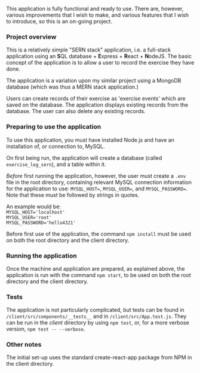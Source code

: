 This application is fully functional and ready to use. There are, however, various improvements that I wish to make, and various features that I wish to introduce, so this is an on-going project.

### Project overview
This is a relatively simple "SERN stack" application, 
i.e. a full-stack application using an **S**QL database + **E**xpress + **R**eact + **N**odeJS. 
The basic concept of the application is to allow a user to record the exercise they have done.

The application is a variation upon my similar project using a MongoDB database (which was thus a MERN stack application.)

Users can create records of their exercise as 'exercise events' which are saved on the database. 
The application displays existing records from the database. 
The user can also delete any existing records. 

### Preparing to use the application
To use this application, you must have installed Node.js and have an installation of, or connection to, MySQL.

On first being run, the application will create a database (called `exercise_log_sern`), and a table within it.

*Before* first running the application, however, the user must create a `.env` file in the root directory, containing relevant MySQL connection information for the application to use: `MYSQL_HOST=`, `MYSQL_USER=`, and `MYSQL_PASSWORD=`. Note that these must be followed by strings in quotes. 

An example would be:  
`MYSQL_HOST='localhost'`  
`MYSQL_USER='root'`  
`MYSQL_PASSWORD='hello4321'`  

Before first use of the application, the command `npm install` must be used on both the root directory and the client directory.

### Running the application
Once the machine and application are prepared, as explained above, the application is run with the command `npm start`, to be used on both the root directory and the client directory.

### Tests 
The application is not particularly complicated, but tests can be found in `/client/src/components/__tests__` and in `/client/src/App.test.js`. They can be run in the *client* directory by using `npm test`, or, for a more verbose version, `npm test -- --verbose`.

### Other notes
The initial set-up uses the standard create-react-app package from NPM in the client directory.
